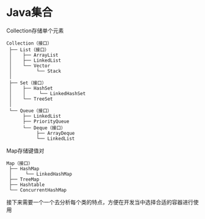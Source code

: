 # Java集合

Collection存储单个元素

```
Collection（接口）
 ├── List（接口）
 │    ├── ArrayList
 │    ├── LinkedList
 │    └── Vector
 │         └── Stack
 │
 ├── Set（接口）
 │    ├── HashSet
 │    │     └── LinkedHashSet
 │    └── TreeSet
 │
 └── Queue（接口）
      ├── LinkedList
      ├── PriorityQueue
      └── Deque（接口）
           ├── ArrayDeque
           └── LinkedList

```

Map存储键值对

```
Map（接口）
 ├── HashMap
 │     └── LinkedHashMap
 ├── TreeMap
 ├── Hashtable
 └── ConcurrentHashMap

```

接下来需要一个一个去分析每个类的特点，方便在开发当中选择合适的容器进行使用
